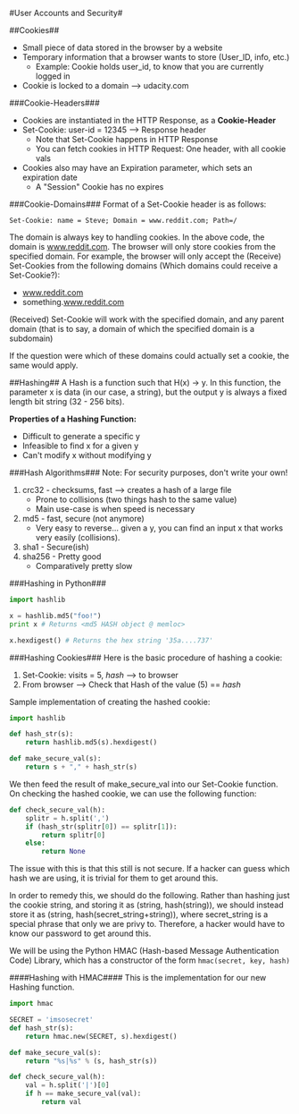 #User Accounts and Security#

##Cookies##
+ Small piece of data stored in the browser by a website
+ Temporary information that a browser wants to store (User_ID, info, etc.)
    * Example: Cookie holds user_id, to know that you are currently logged in
+ Cookie is locked to a domain --> udacity.com 

###Cookie-Headers###
+ Cookies are instantiated in the HTTP Response, as a **Cookie-Header**
+ Set-Cookie: user-id = 12345 --> Response header
    * Note that Set-Cookie happens in HTTP Response
    * You can fetch cookies in HTTP Request: One header, with all cookie vals
+ Cookies also may have an Expiration parameter, which sets an expiration date
    * A "Session" Cookie has no expires

###Cookie-Domains###
Format of a Set-Cookie header is as follows:
```
Set-Cookie: name = Steve; Domain = www.reddit.com; Path=/
```

The domain is always key to handling cookies. In the above code, the domain is www.reddit.com. The browser will only store cookies from the specified domain. For example, the browser will only accept the (Receive) Set-Cookies from the following domains (Which domains could receive a Set-Cookie?):

+ www.reddit.com
+ something.www.reddit.com

(Received) Set-Cookie will work with the specified domain, and any parent domain (that is to say, a domain of which the specified domain is a subdomain)

If the question were which of these domains could actually set a cookie, the same would apply.

##Hashing##
A Hash is a function such that H(x) -> y. In this function, the parameter x is data (in our case, a string), but the output y is always a fixed length bit string (32 - 256 bits).

**Properties of a Hashing Function:**

+ Difficult to generate a specific y
+ Infeasible to find x for a given y
+ Can't modify x without modifying y

###Hash Algorithms###
Note: For security purposes, don't write your own!

1. crc32 - checksums, fast --> creates a hash of a large file
    + Prone to collisions (two things hash to the same value)
    + Main use-case is when speed is necessary
2. md5 - fast, secure (not anymore)
    + Very easy to reverse... given a y, you can find an input x that works very easily (collisions).
3. sha1 - Secure(ish)
4. sha256 - Pretty good 
    + Comparatively pretty slow

###Hashing in Python###
```python
import hashlib

x = hashlib.md5("foo!")
print x # Returns <md5 HASH object @ memloc>

x.hexdigest() # Returns the hex string '35a....737'
```

###Hashing Cookies###
Here is the basic procedure of hashing a cookie:

1. Set-Cookie: visits = 5, *hash* --> to browser 
2. From browser --> Check that Hash of the value (5) == *hash*

Sample implementation of creating the hashed cookie:

```python
import hashlib

def hash_str(s):
    return hashlib.md5(s).hexdigest()

def make_secure_val(s):
    return s + "," + hash_str(s)
```

We then feed the result of make_secure_val into our Set-Cookie function. On checking the hashed cookie, we can use the following function:

```python
def check_secure_val(h):
    splitr = h.split(',')
    if (hash_str(splitr[0]) == splitr[1]): 
        return splitr[0]
    else:
        return None
```

The issue with this is that this still is not secure. If a hacker can guess which hash we are using, it is trivial for them to get around this.

In order to remedy this, we should do the following. Rather than hashing just the cookie string, and storing it as (string, hash(string)), we should instead store it as (string, hash(secret_string+string)), where secret_string is a special phrase that only we are privy to. Therefore, a hacker would have to know our password to get around this.

We will be using the Python HMAC (Hash-based Message Authentication Code) Library, which has a constructor of the form ```hmac(secret, key, hash)```

####Hashing with HMAC####
This is the implementation for our new Hashing function.

```python
import hmac

SECRET = 'imsosecret'
def hash_str(s):
    return hmac.new(SECRET, s).hexdigest()

def make_secure_val(s):
    return "%s|%s" % (s, hash_str(s))

def check_secure_val(h):
    val = h.split('|')[0]
    if h == make_secure_val(val):
        return val
```
